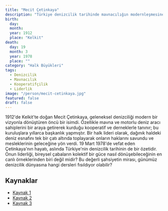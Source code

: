 ```yaml
---
title: "Mecit Çetinkaya"
description: "Türkiye denizcilik tarihinde mavnacılığın modernleşmesine önderlik eden kooperatif ve dernek başkanı, toplumsal lider."
birth:
  day:
  month:
  year: 1912
  place: "Kelkit"
death:
  day: 19
  month: 3
  year: 1978
  place: ""
category: "Halk Büyükleri"
tags:
  - Denizcilik
  - Mavnacılık
  - Kooperatifçilik
  - Liderlik
image: "/person/mecit-cetinkaya.jpg"
featured: false
draft: false
---
```


1912'de Kelkit'te doğan Mecit Çetinkaya, geleneksel denizciliği modern bir vizyonla dönüştüren öncü bir isimdi. Özellikle mavna ve motorlu deniz aracı sahiplerini bir araya getirerek kurduğu kooperatif ve derneklerle tanınır; bu kuruluşlara yıllarca başkanlık yapmıştır. Bir halk lideri olarak, dağınık haldeki deniz esnafını tek bir çatı altında toplayarak onların haklarını savundu ve mesleklerinin geleceğine yön verdi. 19 Mart 1978'de vefat eden Çetinkaya'nın hayatı, aslında Türkiye'nin denizcilik tarihinin de bir özetidir. Onun liderliği, bireysel çabaların kolektif bir güce nasıl dönüşebileceğinin en canlı örneklerinden biri değil midir? Bu değerli şahsiyetin mirası, günümüz denizcilik dünyasına hangi dersleri fısıldıyor olabilir?

## Kaynaklar

- [Kaynak 1](https://www.mantashipping.com/founder/)
- [Kaynak 2](https://www.yeniinebolu.com/tesekkurler-mecit-cetinkaya-makale,1048.html)
- [Kaynak 3](http://www.cetinkayamarin.com/tarihce)